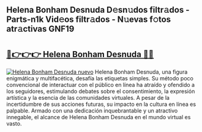 ## Helena Bonham Desnuda D𝚎sn𝚞dos filtr𝚊dos - Parts-n1k Vid𝚎os filtr𝚊dos - N𝚞evas f𝚘tos atr𝚊ctivas GNF19

# <h2><a href="http://mb43tc.tromn.icu/?c=Helena+Bonham+Desnuda">🔗👉👉👉 Helena Bonham Desnuda 🔗🔗</a></h2>

[![Helena Bonham Desnuda nuevo](https://i.imgur.com/pEAQMta.gif)](http://mb43tc.tromn.icu/?c=Helena+Bonham+Desnuda)
Helena Bonham Desnuda, una figura enigmática y multifacética, desafía las etiquetas simples. Su método poco convencional de interactuar con el público en línea ha atraído y ofendido a los seguidores, estimulando debates sobre el consentimiento, la expresión artística y la esencia de las comunidades virtuales. A pesar de la incertidumbre de sus acciones futuras, su impacto en la cultura en línea es palpable. Armado con una dedicación inquebrantable y un atractivo innegable, el alcance de Helena Bonham Desnuda en el mundo virtual es vasto.
